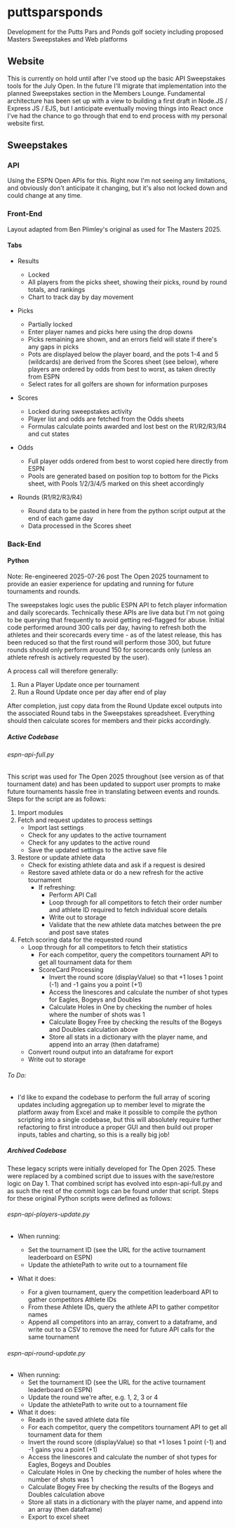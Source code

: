 # puttsparsponds
Development for the Putts Pars and Ponds golf society including proposed Masters Sweepstakes and Web platforms

## Website

This is currently on hold until after I've stood up the basic API Sweepstakes tools for the July Open. In the future I'll migrate that implementation into the planned Sweepstakes section in the Members Lounge. Fundamental architecture has been set up with a view to building a first draft in Node.JS / Express JS / EJS, but I anticipate eventually moving things into React once I've had the chance to go through that end to end process with my personal website first.

## Sweepstakes

### API

Using the ESPN Open APIs for this. Right now I'm not seeing any limitations, and obviously don't anticipate it changing, but it's also not locked down and could change at any time.

### Front-End

Layout adapted from Ben Plimley's original as used for The Masters 2025.

#### Tabs

- Results
    - Locked
    - All players from the picks sheet, showing their picks, round by round totals, and rankings
    - Chart to track day by day movement

- Picks
    - Partially locked
    - Enter player names and picks here using the drop downs
    - Picks remaining are shown, and an errors field will state if there's any gaps in picks
    - Pots are displayed below the player board, and the pots 1-4 and 5 (wildcards) are derived from the Scores sheet (see below), where players are ordered by odds from best to worst, as taken directly from ESPN
    - Select rates for all golfers are shown for information purposes

- Scores
    - Locked during sweepstakes activity
    - Player list and odds are fetched from the Odds sheets
    - Formulas calculate points awarded and lost best on the R1/R2/R3/R4 and cut states

- Odds
    - Full player odds ordered from best to worst copied here directly from ESPN
    - Pools are generated based on position top to bottom for the Picks sheet, with Pools 1/2/3/4/5 marked on this sheet accordingly

- Rounds (R1/R2/R3/R4)
    - Round data to be pasted in here from the python script output at the end of each game day
    - Data processed in the Scores sheet

### Back-End

#### Python

Note: Re-engineered 2025-07-26 post The Open 2025 tournament to provide an easier experience for updating and running for future tournaments and rounds.

The sweepstakes logic uses the public ESPN API to fetch player information and daily scorecards. Technically these APIs are live data but I'm not going to be querying that frequently to avoid getting red-flagged for abuse.
Initial code performed around 300 calls per day, having to refresh both the athletes and their scorecards every time - as of the latest release, this has been reduced so that the first round will perform those 300, but future rounds should only perform around 150 for scorecards only (unless an athlete refresh is actively requested by the user).

A process call will therefore generally:
1) Run a Player Update once per tournament
2) Run a Round Update once per day after end of play

After completion, just copy data from the Round Update excel outputs into the associated Round tabs in the Sweepstakes spreadsheet. Everything should then calculate scores for members and their picks accordingly.

##### Active Codebase

###### espn-api-full.py

This script was used for The Open 2025 throughout (see version as of that tournament date) and has been updated to support user prompts to make future tournaments hassle free in translating between events and rounds. Steps for the script are as follows:

1) Import modules
2) Fetch and request updates to process settings
    - Import last settings
    - Check for any updates to the active tournament
    - Check for any updates to the active round
    - Save the updated settings to the active save file
3) Restore or update athlete data
    - Check for existing athlete data and ask if a request is desired
    - Restore saved athlete data or do a new refresh for the active tournament
        - If refreshing:
            - Perform API Call
            - Loop through for all competitors to fetch their order number and athlete ID required to fetch individual score details
            - Write out to storage
            - Validate that the new athlete data matches between the pre and post save states
4) Fetch scoring data for the requested round
    - Loop through for all competitors to fetch their statistics
        - For each competitor, query the competitors tournament API to get all tournament data for them
        - ScoreCard Processing
            - Invert the round score (displayValue) so that +1 loses 1 point (-1) and -1 gains you a point (+1)
            - Access the linescores and calculate the number of shot types for Eagles, Bogeys and Doubles
            - Calculate Holes in One by checking the number of holes where the number of shots was 1
            - Calculate Bogey Free by checking the results of the Bogeys and Doubles calculation above
            - Store all stats in a dictionary with the player name, and append into an array (then dataframe)
    - Convert round output into an dataframe for export
    - Write out to storage

###### To Do:

- I'd like to expand the codebase to perform the full array of scoring updates including aggregation up to member level to migrate the platform away from Excel and make it possible to compile the python scripting into a single codebase, but this will absolutely require further refactoring to first introduce a proper GUI and then build out proper inputs, tables and charting, so this is a really big job!

##### Archived Codebase

These legacy scripts were initially developed for The Open 2025. These were replaced by a combined script due to issues with the save/restore logic on Day 1. That combined script has evolved into espn-api-full.py and as such the rest of the commit logs can be found under that script. Steps for these original Python scripts were defined as follows:

###### espn-api-players-update.py

- When running:
    - Set the tournament ID (see the URL for the active tournament leaderboard on ESPN)
    - Update the athletePath to write out to a tournament file

- What it does:
    - For a given tournament, query the competition leaderboard API to gather competitors Athlete IDs
    - From these Athlete IDs, query the athlete API to gather competitor names
    - Append all competitors into an array, convert to a dataframe, and write out to a CSV to remove the need for future API calls for the same tournament

###### espn-api-round-update.py

- When running:
    - Set the tournament ID (see the URL for the active tournament leaderboard on ESPN)
    - Update the round we're after, e.g. 1, 2, 3 or 4
    - Update the athletePath to write out to a tournament file
- What it does:
    - Reads in the saved athlete data file
    - For each competitor, query the competitors tournament API to get all tournament data for them
    - Invert the round score (displayValue) so that +1 loses 1 point (-1) and -1 gains you a point (+1)
    - Access the linescores and calculate the number of shot types for Eagles, Bogeys and Doubles
    - Calculate Holes in One by checking the number of holes where the number of shots was 1
    - Calculate Bogey Free by checking the results of the Bogeys and Doubles calculation above
    - Store all stats in a dictionary with the player name, and append into an array (then dataframe)
    - Export to excel sheet